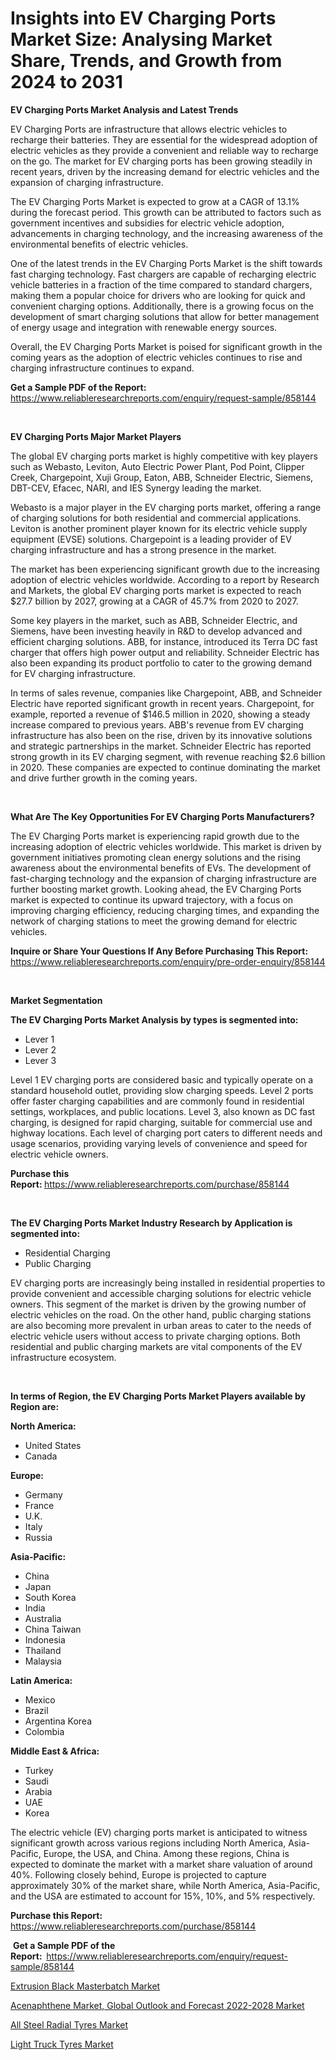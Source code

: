 <p><h1>Insights into EV Charging Ports Market Size: Analysing Market Share, Trends, and Growth from 2024 to 2031</h1></p><p><strong>EV Charging Ports Market Analysis and Latest Trends</strong></p>
<p><p>EV Charging Ports are infrastructure that allows electric vehicles to recharge their batteries. They are essential for the widespread adoption of electric vehicles as they provide a convenient and reliable way to recharge on the go. The market for EV charging ports has been growing steadily in recent years, driven by the increasing demand for electric vehicles and the expansion of charging infrastructure.</p><p>The EV Charging Ports Market is expected to grow at a CAGR of 13.1% during the forecast period. This growth can be attributed to factors such as government incentives and subsidies for electric vehicle adoption, advancements in charging technology, and the increasing awareness of the environmental benefits of electric vehicles.</p><p>One of the latest trends in the EV Charging Ports Market is the shift towards fast charging technology. Fast chargers are capable of recharging electric vehicle batteries in a fraction of the time compared to standard chargers, making them a popular choice for drivers who are looking for quick and convenient charging options. Additionally, there is a growing focus on the development of smart charging solutions that allow for better management of energy usage and integration with renewable energy sources.</p><p>Overall, the EV Charging Ports Market is poised for significant growth in the coming years as the adoption of electric vehicles continues to rise and charging infrastructure continues to expand.</p></p>
<p><strong>Get a Sample PDF of the Report:&nbsp;</strong> <a href="https://www.reliableresearchreports.com/enquiry/request-sample/858144">https://www.reliableresearchreports.com/enquiry/request-sample/858144</a></p>
<p>&nbsp;</p>
<p><strong>EV Charging Ports Major Market Players</strong></p>
<p><p>The global EV charging ports market is highly competitive with key players such as Webasto, Leviton, Auto Electric Power Plant, Pod Point, Clipper Creek, Chargepoint, Xuji Group, Eaton, ABB, Schneider Electric, Siemens, DBT-CEV, Efacec, NARI, and IES Synergy leading the market. </p><p>Webasto is a major player in the EV charging ports market, offering a range of charging solutions for both residential and commercial applications. Leviton is another prominent player known for its electric vehicle supply equipment (EVSE) solutions. Chargepoint is a leading provider of EV charging infrastructure and has a strong presence in the market.</p><p>The market has been experiencing significant growth due to the increasing adoption of electric vehicles worldwide. According to a report by Research and Markets, the global EV charging ports market is expected to reach $27.7 billion by 2027, growing at a CAGR of 45.7% from 2020 to 2027.</p><p>Some key players in the market, such as ABB, Schneider Electric, and Siemens, have been investing heavily in R&D to develop advanced and efficient charging solutions. ABB, for instance, introduced its Terra DC fast charger that offers high power output and reliability. Schneider Electric has also been expanding its product portfolio to cater to the growing demand for EV charging infrastructure.</p><p>In terms of sales revenue, companies like Chargepoint, ABB, and Schneider Electric have reported significant growth in recent years. Chargepoint, for example, reported a revenue of $146.5 million in 2020, showing a steady increase compared to previous years. ABB's revenue from EV charging infrastructure has also been on the rise, driven by its innovative solutions and strategic partnerships in the market. Schneider Electric has reported strong growth in its EV charging segment, with revenue reaching $2.6 billion in 2020. These companies are expected to continue dominating the market and drive further growth in the coming years.</p></p>
<p>&nbsp;</p>
<p><strong>What Are The Key Opportunities For EV Charging Ports Manufacturers?</strong></p>
<p><p>The EV Charging Ports market is experiencing rapid growth due to the increasing adoption of electric vehicles worldwide. This market is driven by government initiatives promoting clean energy solutions and the rising awareness about the environmental benefits of EVs. The development of fast-charging technology and the expansion of charging infrastructure are further boosting market growth. Looking ahead, the EV Charging Ports market is expected to continue its upward trajectory, with a focus on improving charging efficiency, reducing charging times, and expanding the network of charging stations to meet the growing demand for electric vehicles.</p></p>
<p><strong>Inquire or Share Your Questions If Any Before Purchasing This Report:</strong> <a href="https://www.reliableresearchreports.com/enquiry/pre-order-enquiry/858144">https://www.reliableresearchreports.com/enquiry/pre-order-enquiry/858144</a></p>
<p>&nbsp;</p>
<p><strong>Market Segmentation</strong></p>
<p><strong>The EV Charging Ports Market Analysis by types is segmented into:</strong></p>
<p><ul><li>Lever 1</li><li>Lever 2</li><li>Lever 3</li></ul></p>
<p><p>Level 1 EV charging ports are considered basic and typically operate on a standard household outlet, providing slow charging speeds. Level 2 ports offer faster charging capabilities and are commonly found in residential settings, workplaces, and public locations. Level 3, also known as DC fast charging, is designed for rapid charging, suitable for commercial use and highway locations. Each level of charging port caters to different needs and usage scenarios, providing varying levels of convenience and speed for electric vehicle owners.</p></p>
<p><strong>Purchase this Report:&nbsp;</strong><a href="https://www.reliableresearchreports.com/purchase/858144">https://www.reliableresearchreports.com/purchase/858144</a></p>
<p>&nbsp;</p>
<p><strong>The EV Charging Ports Market Industry Research by Application is segmented into:</strong></p>
<p><ul><li>Residential Charging</li><li>Public Charging</li></ul></p>
<p><p>EV charging ports are increasingly being installed in residential properties to provide convenient and accessible charging solutions for electric vehicle owners. This segment of the market is driven by the growing number of electric vehicles on the road. On the other hand, public charging stations are also becoming more prevalent in urban areas to cater to the needs of electric vehicle users without access to private charging options. Both residential and public charging markets are vital components of the EV infrastructure ecosystem.</p></p>
<p>&nbsp;</p>
<p><strong>In terms of Region, the EV Charging Ports Market Players available by Region are:</strong></p>
<p>
    <p> <strong> North America: </strong>
        <ul>
            <li>United States</li>
            <li>Canada</li>
        </ul>
        </p> 
    <p> <strong> Europe: </strong>
        <ul>
            <li>Germany</li>
            <li>France</li>
            <li>U.K.</li>
            <li>Italy</li>
            <li>Russia</li>
        </ul>
        </p> 
    <p> <strong> Asia-Pacific: </strong>
        <ul>
            <li>China</li>
            <li>Japan</li>
            <li>South Korea</li>
            <li>India</li>
            <li>Australia</li>
            <li>China Taiwan</li>
            <li>Indonesia</li>
            <li>Thailand</li>
            <li>Malaysia</li>
        </ul>
        </p> 
    <p> <strong> Latin America: </strong>
        <ul>
            <li>Mexico</li>
            <li>Brazil</li>
            <li>Argentina Korea</li>
            <li>Colombia</li>
        </ul>
        </p> 
    <p> <strong> Middle East & Africa: </strong>
        <ul>
            <li>Turkey</li>
            <li>Saudi</li>
            <li>Arabia</li>
            <li>UAE</li>
            <li>Korea</li>
        </ul>
    </p>
    </p>
<p><p>The electric vehicle (EV) charging ports market is anticipated to witness significant growth across various regions including North America, Asia-Pacific, Europe, the USA, and China. Among these regions, China is expected to dominate the market with a market share valuation of around 40%. Following closely behind, Europe is projected to capture approximately 30% of the market share, while North America, Asia-Pacific, and the USA are estimated to account for 15%, 10%, and 5% respectively.</p></p>
<p><strong>Purchase this Report: </strong><a href="https://www.reliableresearchreports.com/purchase/858144">https://www.reliableresearchreports.com/purchase/858144</a></p>
<p>&nbsp;<strong>Get a Sample PDF of the Report:&nbsp;&nbsp;</strong><a href="https://www.reliableresearchreports.com/enquiry/request-sample/858144">https://www.reliableresearchreports.com/enquiry/request-sample/858144</a></p>
<p><strong></strong></p>
<p><p><a href="https://ivy-potential-64b.notion.site/Extrusion-Black-Masterbatch-Market-Offers-Provide-Insightful-Data-for-the-Time-Period-from-2024-to-2-a68bd49673a649e5b4e142f4b29e9663">Extrusion Black Masterbatch Market</a></p><p><a href="https://view.publitas.com/reportprime-1/acenaphthene-market-global-outlook-and-forecast-2022-2028-market-size-share-trends-analysis-report-by-application-regional-outlook-competitive-strategies-and-segment-forecasts-2023-2030/">Acenaphthene Market, Global Outlook and Forecast 2022-2028 Market</a></p><p><a href="https://github.com/jodemen/Market-Research-Report-List-1/blob/main/all-steel-radial-tyres-market.md">All Steel Radial Tyres Market</a></p><p><a href="https://github.com/jj19131/Market-Research-Report-List-1/blob/main/light-truck-tyres-market.md">Light Truck Tyres Market</a></p></p>
